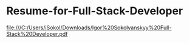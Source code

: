 # Resume-for-Full-Stack-Developer


[file:///C:/Users/iSokol/Downloads/Igor%20Sokolyanskyy%20Full-Stack%20Developer.pdf](https://github.com/IgorSokolyanskyy/Resume-for-Full-Stack-Developer/blob/master/file:///C:/Users/iSokol/Downloads/Igor%20Sokolyanskyy%20Full-Stack%20Developer.pdf)
